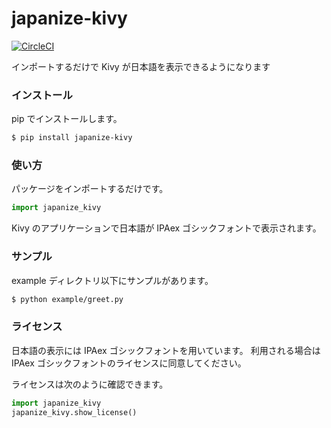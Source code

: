 # japanize-kivy

[![CircleCI](https://circleci.com/gh/momijiame/japanize-kivy.svg?style=svg)](https://circleci.com/gh/momijiame/japanize-kivy)

インポートするだけで Kivy が日本語を表示できるようになります

### インストール

pip でインストールします。

```sh
$ pip install japanize-kivy
```

### 使い方

パッケージをインポートするだけです。

```python
import japanize_kivy
```

Kivy のアプリケーションで日本語が IPAex ゴシックフォントで表示されます。

### サンプル

example ディレクトリ以下にサンプルがあります。

```sh
$ python example/greet.py
```

### ライセンス

日本語の表示には IPAex ゴシックフォントを用いています。
利用される場合は IPAex ゴシックフォントのライセンスに同意してください。

ライセンスは次のように確認できます。

```python
import japanize_kivy
japanize_kivy.show_license()
```
